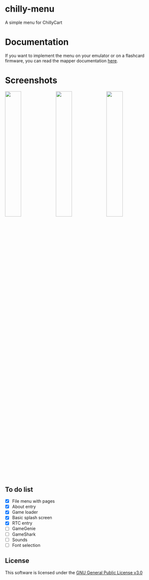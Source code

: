 # chilly-menu

A simple menu for ChillyCart

# Documentation

If you want to implement the menu on your emulator or on a flashcard firmware, you can read the mapper documentation [here](https://github.com/ChillyGB/chilly-menu/blob/main/docs.md).

# Screenshots

<a><img src="https://github.com/user-attachments/assets/41c0ae86-546d-494d-bfc0-bef467085eaa" width="32.5%"/></a>
<a><img src="https://github.com/user-attachments/assets/a88f32d9-9de8-4d95-9ed3-ff272a9028a6" width="32.5%"/></a>
<a><img src="https://github.com/user-attachments/assets/dc0e23c0-f594-4b36-8dd9-ebca8dcc0332" width="32.5%"/></a>

## To do list

- [x] File menu with pages
- [x] About entry
- [x] Game loader
- [x] Basic splash screen
- [x] RTC entry
- [ ] GameGenie
- [ ] GameShark
- [ ] Sounds
- [ ] Font selection

## License

This software is licensed under the [GNU General Public License v3.0](https://github.com/ChillyGB/chilly-menu/blob/main/LICENSE.md)